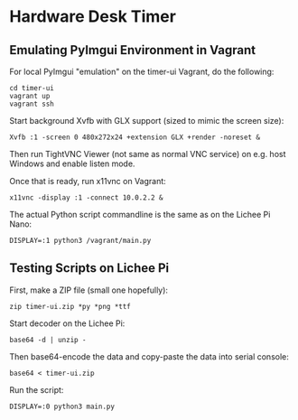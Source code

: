 # Hardware Desk Timer

## Emulating PyImgui Environment in Vagrant

For local PyImgui "emulation" on the timer-ui Vagrant, do the following:

```
cd timer-ui
vagrant up
vagrant ssh
```

Start background Xvfb with GLX support (sized to mimic the screen size):

```
Xvfb :1 -screen 0 480x272x24 +extension GLX +render -noreset &
```

Then run TightVNC Viewer (not same as normal VNC service) on e.g. host Windows and enable listen mode.

Once that is ready, run x11vnc on Vagrant:

```
x11vnc -display :1 -connect 10.0.2.2 &
```

The actual Python script commandline is the same as on the Lichee Pi Nano:

```
DISPLAY=:1 python3 /vagrant/main.py
```

## Testing Scripts on Lichee Pi

First, make a ZIP file (small one hopefully):

```
zip timer-ui.zip *py *png *ttf
```

Start decoder on the Lichee Pi:

```
base64 -d | unzip -
```

Then base64-encode the data and copy-paste the data into serial console:

```
base64 < timer-ui.zip
```

Run the script:

```
DISPLAY=:0 python3 main.py
```
